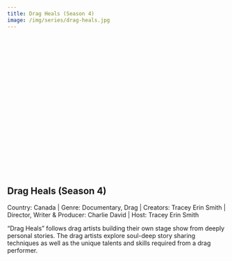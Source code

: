 ```yaml
---
title: Drag Heals (Season 4) 
image: /img/series/drag-heals.jpg
---
```

<iframe width="560" height="315" src="" frameborder="0" allow="accelerometer; autoplay; encrypted-media; gyroscope; picture-in-picture" allowfullscreen></iframe>

## Drag Heals (Season 4) 
Country: Canada | Genre: Documentary, Drag | Creators: Tracey Erin Smith | Director, Writer & Producer: Charlie David | Host: Tracey Erin Smith

“Drag Heals” follows drag artists building their own stage show from deeply personal stories. The drag artists explore soul-deep story sharing techniques as well as the unique talents and skills required from a drag performer.